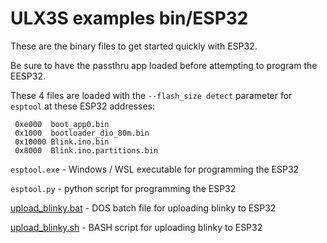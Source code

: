 # ULX3S examples bin/ESP32

These are the binary files to get started quickly with ESP32. 

Be sure to have the passthru app loaded before attempting to program the EESP32.

These 4 files are loaded with the `--flash_size detect` parameter for `esptool` at these ESP32 addresses:

	 0xe000  boot_app0.bin          
	 0x1000  bootloader_dio_80m.bin  
	 0x10000 Blink.ino.bin           
	 0x8000  Blink.ino.partitions.bin

`esptool.exe` - Windows / WSL executable for programming the ESP32

`esptool.py` - python script for programming the ESP32

[upload_blinky.bat](./upload_blinky.bat) - DOS batch file for uploading blinky to ESP32

[upload_blinky.sh](./upload_blinky.sh) - BASH script for uploading blinky to ESP32


